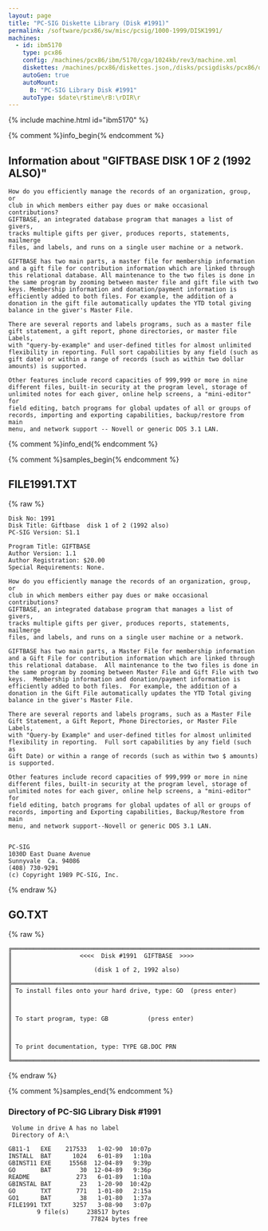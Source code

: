 ```yaml
---
layout: page
title: "PC-SIG Diskette Library (Disk #1991)"
permalink: /software/pcx86/sw/misc/pcsig/1000-1999/DISK1991/
machines:
  - id: ibm5170
    type: pcx86
    config: /machines/pcx86/ibm/5170/cga/1024kb/rev3/machine.xml
    diskettes: /machines/pcx86/diskettes.json,/disks/pcsigdisks/pcx86/diskettes.json
    autoGen: true
    autoMount:
      B: "PC-SIG Library Disk #1991"
    autoType: $date\r$time\rB:\rDIR\r
---
```


{% include machine.html id="ibm5170" %}

{% comment %}info_begin{% endcomment %}

## Information about "GIFTBASE  DISK 1 OF 2 (1992 ALSO)"

    How do you efficiently manage the records of an organization, group, or
    club in which members either pay dues or make occasional contributions?
    GIFTBASE, an integrated database program that manages a list of givers,
    tracks multiple gifts per giver, produces reports, statements, mailmerge
    files, and labels, and runs on a single user machine or a network.
    
    GIFTBASE has two main parts, a master file for membership information
    and a gift file for contribution information which are linked through
    this relational database. All maintenance to the two files is done in
    the same program by zooming between master file and gift file with two
    keys. Membership information and donation/payment information is
    efficiently added to both files. For example, the addition of a
    donation in the gift file automatically updates the YTD total giving
    balance in the giver's Master File.
    
    There are several reports and labels programs, such as a master file
    gift statement, a gift report, phone directories, or master file Labels,
    with "query-by-example" and user-defined titles for almost unlimited
    flexibility in reporting. Full sort capabilities by any field (such as
    gift date) or within a range of records (such as within two dollar
    amounts) is supported.
    
    Other features include record capacities of 999,999 or more in nine
    different files, built-in security at the program level, storage of
    unlimited notes for each giver, online help screens, a "mini-editor" for
    field editing, batch programs for global updates of all or groups of
    records, importing and exporting capabilities, backup/restore from main
    menu, and network support -- Novell or generic DOS 3.1 LAN.
{% comment %}info_end{% endcomment %}

{% comment %}samples_begin{% endcomment %}

## FILE1991.TXT

{% raw %}
```
Disk No: 1991                                                           
Disk Title: Giftbase  disk 1 of 2 (1992 also)                           
PC-SIG Version: S1.1                                                    
                                                                        
Program Title: GIFTBASE                                                 
Author Version: 1.1                                                     
Author Registration: $20.00                                             
Special Requirements: None.                                             
                                                                        
How do you efficiently manage the records of an organization, group, or 
club in which members either pay dues or make occasional contributions? 
GIFTBASE, an integrated database program that manages a list of givers, 
tracks multiple gifts per giver, produces reports, statements, mailmerge
files, and labels, and runs on a single user machine or a network.      
                                                                        
GIFTBASE has two main parts, a Master File for membership information   
and a Gift File for contribution information which are linked through   
this relational database.  All maintenance to the two files is done in  
the same program by zooming between Master File and Gift File with two  
keys.  Membership information and donation/payment information is       
efficiently added to both files.  For example, the addition of a        
donation in the Gift File automatically updates the YTD Total giving    
balance in the giver's Master File.                                     
                                                                        
There are several reports and labels programs, such as a Master File    
Gift Statement, a Gift Report, Phone Directories, or Master File Labels,
with "Query-by Example" and user-defined titles for almost unlimited    
flexibility in reporting.  Full sort capabilities by any field (such as 
Gift Date) or within a range of records (such as within two $ amounts)  
is supported.                                                           
                                                                        
Other features include record capacities of 999,999 or more in nine     
different files, built-in security at the program level, storage of     
unlimited notes for each giver, online help screens, a "mini-editor" for
field editing, batch programs for global updates of all or groups of    
records, importing and Exporting capabilities, Backup/Restore from main 
menu, and network support--Novell or generic DOS 3.1 LAN.               
                                                                        
                                                                        
PC-SIG                                                                  
1030D East Duane Avenue                                                 
Sunnyvale  Ca. 94086                                                    
(408) 730-9291                                                          
(c) Copyright 1989 PC-SIG, Inc.                                         
```
{% endraw %}

## GO.TXT

{% raw %}
```
╔═════════════════════════════════════════════════════════════════════════╗
║                   <<<<  Disk #1991  GIFTBASE  >>>>                      ║
║                       (disk 1 of 2, 1992 also)                          ║
╠═════════════════════════════════════════════════════════════════════════╣
║ To install files onto your hard drive, type: GO  (press enter)          ║
║                                                                         ║
║ To start program, type: GB           (press enter)                      ║
║                                                                         ║
║ To print documentation, type: TYPE GB.DOC PRN                           ║
╚═════════════════════════════════════════════════════════════════════════╝
```
{% endraw %}

{% comment %}samples_end{% endcomment %}

### Directory of PC-SIG Library Disk #1991

     Volume in drive A has no label
     Directory of A:\

    GB11-1   EXE    217533   1-02-90  10:07p
    INSTALL  BAT      1024   6-01-89   1:10a
    GBINST11 EXE     15568  12-04-89   9:39p
    GO       BAT        30  12-04-89   9:36p
    README             273   6-01-89   1:10a
    GBINSTAL BAT        23   1-20-90  10:42p
    GO       TXT       771   1-01-80   2:15a
    GO1      BAT        38   1-01-80   1:37a
    FILE1991 TXT      3257   3-08-90   3:07p
            9 file(s)     238517 bytes
                           77824 bytes free
